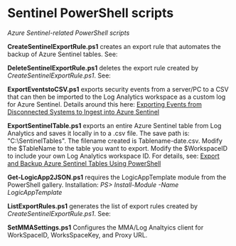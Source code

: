# Sentinel PowerShell scripts

<i>Azure Sentinel-related PowerShell scripts</i>

<b>CreateSentinelExportRule.ps1</b> creates an export rule that automates the backup of Azure Sentinel tables. See: 

<b>DeleteSentinelExportRule.ps1</b> deletes the export rule created by <i>CreateSentinelExportRule.ps1</i>. See:

<b>ExportEventstoCSV.ps1</b> exports security events from a server/PC to a CSV that can then be imported to the Log Analytics workspace as a custom log for Azure Sentinel. Details around this here:  <a href="https://secureinfra.blog/2020/05/08/exporting-events-from-disconnected-systems-to-ingest-into-azure-sentinel/">Exporting Events from Disconnected Systems to Ingest into Azure Sentinel</a>

<b>ExportSentinelTable.ps1</b> exports an entire Azure Sentinel table from Log Analytics and saves it locally in to a .csv file. The save path is: "C:\SentinelTables". The filename created is Tablename-date.csv. Modify the $TableName to the table you want to export. Modify the $WorkspaceID to include your own Log Analytics workspace ID. For details, see:  <a href="https://secureinfra.blog/2020/08/06/export-partial-or-complete-data-from-an-azure-sentinel-table/">Export and Backup Azure Sentinel Tables Using PowerShell</a>

<b>Get-LogicApp2JSON.ps1</b> requires the LogicAppTemplate module from the PowerShell gallery. Installation:  <i>PS> Install-Module -Name LogicAppTemplate</i>

<b>ListExportRules.ps1</b> generates the list of export rules created by <i>CreateSentinelExportRule.ps1</i>. See:  

<b>SetMMASettings.ps1</b> Configures the MMA/Log Analtyics client for WorkSpaceID, WorksSpaceKey, and Proxy URL.
